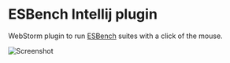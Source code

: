 # ESBench Intellij plugin

WebStorm plugin to run [ESBench](https://github.com/Kaciras/ESBench) suites with a click of the mouse.

![Screenshot](https://github.com/Kaciras/ESBench-IDEA/raw/master/screenshot.png)
